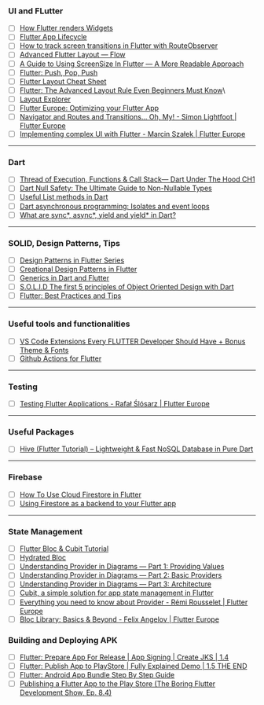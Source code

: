 ### UI and FLutter 
- [ ] [How Flutter renders Widgets](https://www.youtube.com/watch?v=996ZgFRENMs)
- [ ] [Flutter App Lifecycle](https://medium.com/pharos-production/flutter-app-lifecycle-4b0ab4a4211a)
- [ ] [How to track screen transitions in Flutter with RouteObserver](https://medium.com/flutter-community/how-to-track-screen-transitions-in-flutter-with-routeobserver-733984a90dea)
- [ ] [Advanced Flutter Layout — Flow](https://medium.com/flutter-community/advanced-flutter-layout-flow-32300bf3b7b3)
- [ ] [A Guide to Using ScreenSize In Flutter — A More Readable Approach](https://medium.com/flutter-community/a-guide-to-using-screensize-in-flutter-a-more-readable-approach-901e82556195)
- [ ] [Flutter: Push, Pop, Push](https://medium.com/flutter-community/flutter-push-pop-push-1bb718b13c31)
- [ ] [Flutter Layout Cheat Sheet](https://medium.com/flutter-community/flutter-layout-cheat-sheet-5363348d037e)
- [ ] [Flutter: The Advanced Layout Rule Even Beginners Must Know](https://medium.com/flutter-community/flutter-the-advanced-layout-rule-even-beginners-must-know-edc9516d1a2)\
- [ ] [Layout Explorer](https://www.youtube.com/watch?v=Jakrc3Tn_y4)
- [ ] [Flutter Europe: Optimizing your Flutter App](https://www.youtube.com/watch?v=vVg9It7cOfY&t=1766s)
- [ ] [Navigator and Routes and Transitions... Oh, My! - Simon Lightfoot | Flutter Europe](https://www.youtube.com/watch?v=4CYTTW6PMoc&list=PLSfIzlAv6WL20hw5KbyiEW5cxw8rkD6un&index=3)
- [ ] [Implementing complex UI with Flutter - Marcin Szałek | Flutter Europe](https://www.youtube.com/watch?v=FCyoHclCqc8&list=PLSfIzlAv6WL20hw5KbyiEW5cxw8rkD6un&index=10)
---

### Dart
- [ ] [Thread of Execution, Functions & Call Stack— Dart Under The Hood CH1](https://medium.com/flutter-community/thread-of-execution-functions-call-stack-dart-under-the-hood-ch1-c2e756504c)
- [ ] [Dart Null Safety: The Ultimate Guide to Non-Nullable Types](https://www.youtube.com/watch?v=aZtjcbsdwTo&feature=youtu.be&fbclid=IwAR0qsU2nNljJGoSkMS0jCTnUL_bWXLvop3bIuttVMMiWSuCsgo0mJ1oRHxQ)
- [ ] [Useful List methods in Dart](https://medium.com/flutter-community/useful-list-methods-in-dart-6e173cac803d)
- [ ] [Dart asynchronous programming: Isolates and event loops](https://medium.com/dartlang/dart-asynchronous-programming-isolates-and-event-loops-bffc3e296a6a)
- [ ] [What are sync*, async*, yield and yield* in Dart?](https://medium.com/@jelenaaa.lecic/what-are-sync-async-yield-and-yield-in-dart-defe57d06381)

---

### SOLID, Design Patterns, Tips

- [ ] [Design Patterns in Flutter Series](https://medium.com/flutter-community/flutter-design-patterns-0-introduction-5e88cfff6792)
- [ ] [Creational Design Patterns in Flutter](https://dart.academy/creational-design-patterns-for-dart-and-flutter-factory-method/?fbclid=IwAR3WoA8QonjNeOfq1G8SaLQBqYZbEHf5bbLgLO9zudeLwQGy2ohp5hqweDk)
- [ ] [Generics in Dart and Flutter](https://dart.academy/generics-in-dart-and-flutter/)
- [ ] [S.O.L.I.D The first 5 principles of Object Oriented Design with Dart](https://medium.com/flutter-community/s-o-l-i-d-the-first-5-principles-of-object-oriented-design-with-dart-f31d62135b7e)
- [ ] [Flutter: Best Practices and Tips](https://medium.com/flutter-community/flutter-best-practices-and-tips-7c2782c9ebb5)

---

### Useful tools and functionalities
- [ ] [VS Code Extensions Every FLUTTER Developer Should Have + Bonus Theme & Fonts](https://www.youtube.com/watch?v=VHhksMa2Ffg&fbclid=IwAR1nrm9p5p5kZMMI0zLqjAL7djnI7GQoGQZ3uomY48iQ5sQ4WlnlX7Xmr_s)
- [ ] [Github Actions for Flutter](https://medium.com/mobile-development-group/github-actions-for-flutter-cf02923d7b5d)

---

### Testing
- [ ] [Testing Flutter Applications - Rafał Ślósarz | Flutter Europe](https://www.youtube.com/watch?v=vl0CbG_-Ny8&list=PLSfIzlAv6WL20hw5KbyiEW5cxw8rkD6un&index=16)

---

### Useful Packages
- [ ] [Hive (Flutter Tutorial) – Lightweight & Fast NoSQL Database in Pure Dart](https://www.youtube.com/watch?v=R1GSrrItqUs&t=2212s)

---

### Firebase
- [ ] [How To Use Cloud Firestore in Flutter](https://medium.com/firebase-tips-tricks/how-to-use-cloud-firestore-in-flutter-9ea80593ca40)
- [ ] [Using Firestore as a backend to your Flutter app](https://www.youtube.com/watch?v=DqJ_KjFzL9I)

---

### State Management
 - [ ] [Flutter Bloc & Cubit Tutorial](https://www.youtube.com/watch?v=y564ETOCog8&fbclid=IwAR38YsysqoyaRXkTdQCko02BcqXZPHMhoaY_fSYgBqpGnOS04fIVuSBfxBA)
 - [ ] [Hydrated Bloc](https://www.youtube.com/watch?v=vSOpZd_FFEY)
 - [ ] [Understanding Provider in Diagrams — Part 1: Providing Values](https://medium.com/flutter-community/understanding-provider-in-diagrams-part-1-providing-values-4379aa1e7fd5)
 - [ ] [Understanding Provider in Diagrams — Part 2: Basic Providers](https://medium.com/flutter-community/understanding-provider-in-diagrams-part-2-basic-providers-1a80fb74d4e7)
 - [ ] [Understanding Provider in Diagrams — Part 3: Architecture](https://medium.com/flutter-community/understanding-provider-in-diagrams-part-3-architecture-a145e4fbbde1)
 - [ ] [Cubit, a simple solution for app state management in Flutter](https://medium.com/flutterando/cubit-a-simple-solution-for-app-state-management-in-flutter-66ab5279ef73)
 - [ ] [Everything you need to know about Provider - Rémi Rousselet | Flutter Europe](https://www.youtube.com/watch?v=BulIREvHBWg&list=PLSfIzlAv6WL20hw5KbyiEW5cxw8rkD6un&index=9)
 - [ ] [Bloc Library: Basics & Beyond - Felix Angelov | Flutter Europe](https://www.youtube.com/watch?v=knMvKPKBzGE&list=PLSfIzlAv6WL20hw5KbyiEW5cxw8rkD6un&index=21)
 
 ### Building and Deploying APK
 - [ ] [Flutter: Prepare App For Release | App Signing | Create JKS | 1.4](https://www.youtube.com/watch?v=nGvPNG-f1-o) 
 - [ ] [Flutter: Publish App to PlayStore | Fully Explained Demo | 1.5 THE END](https://www.youtube.com/watch?v=qpruGmff5Fw)
 - [ ] [Flutter: Android App Bundle Step By Step Guide](https://www.youtube.com/watch?v=dRbmjsqERVw)
 - [ ] [Publishing a Flutter App to the Play Store (The Boring Flutter Development Show, Ep. 8.4)](https://www.youtube.com/watch?v=dR04ArAhxd4)
